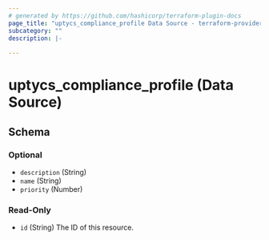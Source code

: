 ```yaml
---
# generated by https://github.com/hashicorp/terraform-plugin-docs
page_title: "uptycs_compliance_profile Data Source - terraform-provider-uptycs"
subcategory: ""
description: |-
  
---
```


# uptycs_compliance_profile (Data Source)





<!-- schema generated by tfplugindocs -->
## Schema

### Optional

- `description` (String)
- `name` (String)
- `priority` (Number)

### Read-Only

- `id` (String) The ID of this resource.


